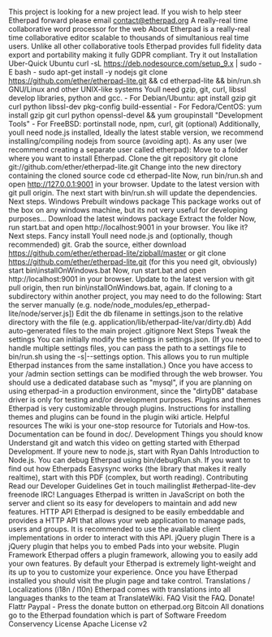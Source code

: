 This project is looking for a new project lead. If you wish to help steer Etherpad forward please email contact@etherpad.org A really-real time collaborative word processor for the web About Etherpad is a really-real time collaborative editor scalable to thousands of simultanious real time users. Unlike all other collaborative tools Etherpad provides full fidelity data export and portability making it fully GDPR compliant. Try it out Installation Uber-Quick Ubuntu curl -sL https://deb.nodesource.com/setup_9.x | sudo -E bash - sudo apt-get install -y nodejs git clone https://github.com/ether/etherpad-lite.git && cd etherpad-lite && bin/run.sh GNU/Linux and other UNIX-like systems Youll need gzip, git, curl, libssl develop libraries, python and gcc. - For Debian/Ubuntu: apt install gzip git curl python libssl-dev pkg-config build-essential - For Fedora/CentOS: yum install gzip git curl python openssl-devel && yum groupinstall "Development Tools" - For FreeBSD: portinstall node, npm, curl, git (optional) Additionally, youll need node.js installed, Ideally the latest stable version, we recommend installing/compiling nodejs from source (avoiding apt). As any user (we recommend creating a separate user called etherpad): Move to a folder where you want to install Etherpad. Clone the git repository git clone git://github.com/ether/etherpad-lite.git Change into the new directory containing the cloned source code cd etherpad-lite Now, run bin/run.sh and open http://127.0.0.1:9001 in your browser. Update to the latest version with git pull origin. The next start with bin/run.sh will update the dependencies. Next steps. Windows Prebuilt windows package This package works out of the box on any windows machine, but its not very useful for developing purposes... Download the latest windows package Extract the folder Now, run start.bat and open http://localhost:9001 in your browser. You like it? Next steps. Fancy install Youll need node.js and (optionally, though recommended) git. Grab the source, either download https://github.com/ether/etherpad-lite/zipball/master or git clone https://github.com/ether/etherpad-lite.git (for this you need git, obviously) start bin\installOnWindows.bat Now, run start.bat and open http://localhost:9001 in your browser. Update to the latest version with git pull origin, then run bin\installOnWindows.bat, again. If cloning to a subdirectory within another project, you may need to do the following: Start the server manually (e.g. node/node_modules/ep_etherpad-lite/node/server.js]) Edit the db filename in settings.json to the relative directory with the file (e.g. application/lib/etherpad-lite/var/dirty.db) Add auto-generated files to the main project .gitignore Next Steps Tweak the settings You can initially modify the settings in settings.json. (If you need to handle multiple settings files, you can pass the path to a settings file to bin/run.sh using the -s|--settings option. This allows you to run multiple Etherpad instances from the same installation.) Once you have access to your /admin section settings can be modified through the web browser. You should use a dedicated database such as "mysql", if you are planning on using etherpad-in a production environment, since the "dirtyDB" database driver is only for testing and/or development purposes. Plugins and themes Etherpad is very customizable through plugins. Instructions for installing themes and plugins can be found in the plugin wiki article. Helpful resources The wiki is your one-stop resource for Tutorials and How-tos. Documentation can be found in doc/. Development Things you should know Understand git and watch this video on getting started with Etherpad Development. If youre new to node.js, start with Ryan Dahls Introduction to Node.js. You can debug Etherpad using bin/debugRun.sh. If you want to find out how Etherpads Easysync works (the library that makes it really realtime), start with this PDF (complex, but worth reading). Contributing Read our Developer Guidelines Get in touch mailinglist #etherpad-lite-dev freenode IRC! Languages Etherpad is written in JavaScript on both the server and client so its easy for developers to maintain and add new features. HTTP API Etherpad is designed to be easily embeddable and provides a HTTP API that allows your web application to manage pads, users and groups. It is recommended to use the available client implementations in order to interact with this API. jQuery plugin There is a jQuery plugin that helps you to embed Pads into your website. Plugin Framework Etherpad offers a plugin framework, allowing you to easily add your own features. By default your Etherpad is extremely light-weight and its up to you to customize your experience. Once you have Etherpad installed you should visit the plugin page and take control. Translations / Localizations (i18n / l10n) Etherpad comes with translations into all languages thanks to the team at TranslateWiki. FAQ Visit the FAQ. Donate! Flattr Paypal - Press the donate button on etherpad.org Bitcoin All donations go to the Etherpad foundation which is part of Software Freedom Conservency License Apache License v2